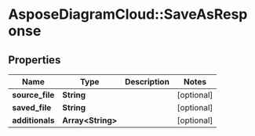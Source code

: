 # AsposeDiagramCloud::SaveAsResponse

## Properties
Name | Type | Description | Notes
------------ | ------------- | ------------- | -------------
**source_file** | **String** |  | [optional] 
**saved_file** | **String** |  | [optional] 
**additionals** | **Array&lt;String&gt;** |  | [optional] 


